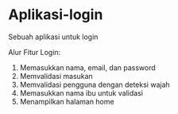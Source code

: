 # Aplikasi-login
Sebuah aplikasi untuk login

Alur Fitur Login:
1. Memasukkan nama, email, dan password
2. Memvalidasi masukan
3. Memvalidasi pengguna dengan deteksi wajah
4. Memasukkan nama ibu untuk validasi
5. Menampilkan halaman home
